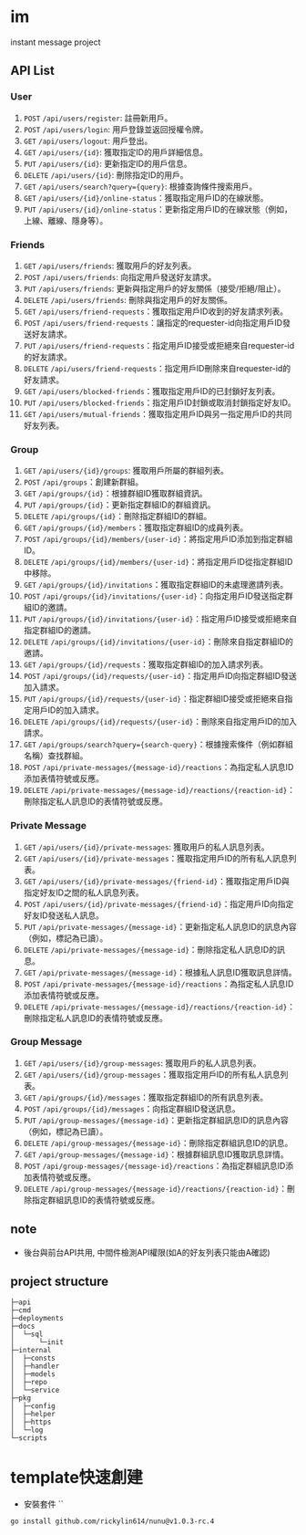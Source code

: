 # im
instant message project

## API List

### User

1. `POST` `/api/users/register`: 註冊新用戶。
1. `POST` `/api/users/login`: 用戶登錄並返回授權令牌。
1. `GET` `/api/users/logout`: 用戶登出。
1. `GET` `/api/users/{id}`: 獲取指定ID的用戶詳細信息。
1. `PUT` `/api/users/{id}`: 更新指定ID的用戶信息。
1. `DELETE` `/api/users/{id}`: 刪除指定ID的用戶。
1. `GET` `/api/users/search?query={query}`: 根據查詢條件搜索用戶。
1. `GET` `/api/users/{id}/online-status`：獲取指定用戶ID的在線狀態。
1. `PUT` `/api/users/{id}/online-status`：更新指定用戶ID的在線狀態（例如，上線、離線、隱身等）。

### Friends

1. `GET` `/api/users/friends`: 獲取用戶的好友列表。
1. `POST` `/api/users/friends`: 向指定用戶發送好友請求。
1. `PUT` `/api/users/friends`: 更新與指定用戶的好友關係（接受/拒絕/阻止）。
1. `DELETE` `/api/users/friends`: 刪除與指定用戶的好友關係。
1. `GET` `/api/users/friend-requests`：獲取指定用戶ID收到的好友請求列表。
1. `POST` `/api/users/friend-requests`：讓指定的requester-id向指定用戶ID發送好友請求。
1. `PUT` `/api/users/friend-requests`：指定用戶ID接受或拒絕來自requester-id的好友請求。
1. `DELETE` `/api/users/friend-requests`：指定用戶ID刪除來自requester-id的好友請求。
1. `GET` `/api/users/blocked-friends`：獲取指定用戶ID的已封鎖好友列表。
1. `PUT` `/api/users/blocked-friends`：指定用戶ID封鎖或取消封鎖指定好友ID。
1. `GET` `/api/users/mutual-friends`：獲取指定用戶ID與另一指定用戶ID的共同好友列表。

### Group
1. `GET` `/api/users/{id}/groups`: 獲取用戶所屬的群組列表。
1. `POST` `/api/groups`：創建新群組。
1. `GET` `/api/groups/{id}`：根據群組ID獲取群組資訊。
1. `PUT` `/api/groups/{id}`：更新指定群組ID的群組資訊。
1. `DELETE` `/api/groups/{id}`：刪除指定群組ID的群組。
1. `GET` `/api/groups/{id}/members`：獲取指定群組ID的成員列表。
1. `POST` `/api/groups/{id}/members/{user-id}`：將指定用戶ID添加到指定群組ID。
1. `DELETE` `/api/groups/{id}/members/{user-id}`：將指定用戶ID從指定群組ID中移除。
1. `GET` `/api/groups/{id}/invitations`：獲取指定群組ID的未處理邀請列表。
1. `POST` `/api/groups/{id}/invitations/{user-id}`：向指定用戶ID發送指定群組ID的邀請。
1. `PUT` `/api/groups/{id}/invitations/{user-id}`：指定用戶ID接受或拒絕來自指定群組ID的邀請。
1. `DELETE` `/api/groups/{id}/invitations/{user-id}`：刪除來自指定群組ID的邀請。
1. `GET` `/api/groups/{id}/requests`：獲取指定群組ID的加入請求列表。
1. `POST` `/api/groups/{id}/requests/{user-id}`：指定用戶ID向指定群組ID發送加入請求。
1. `PUT` `/api/groups/{id}/requests/{user-id}`：指定群組ID接受或拒絕來自指定用戶ID的加入請求。
1. `DELETE` `/api/groups/{id}/requests/{user-id}`：刪除來自指定用戶ID的加入請求。
1. `GET` `/api/groups/search?query={search-query}`：根據搜索條件（例如群組名稱）查找群組。
1. `POST` `/api/private-messages/{message-id}/reactions`：為指定私人訊息ID添加表情符號或反應。
1. `DELETE` `/api/private-messages/{message-id}/reactions/{reaction-id}`：刪除指定私人訊息ID的表情符號或反應。
### Private Message

1. `GET` `/api/users/{id}/private-messages`: 獲取用戶的私人訊息列表。
1. `GET` `/api/users/{id}/private-messages`：獲取指定用戶ID的所有私人訊息列表。
1. `GET` `/api/users/{id}/private-messages/{friend-id}`：獲取指定用戶ID與指定好友ID之間的私人訊息列表。
1. `POST` `/api/users/{id}/private-messages/{friend-id}`：指定用戶ID向指定好友ID發送私人訊息。
1. `PUT` `/api/private-messages/{message-id}`：更新指定私人訊息ID的訊息內容（例如，標記為已讀）。
1. `DELETE` `/api/private-messages/{message-id}`：刪除指定私人訊息ID的訊息。
1. `GET` `/api/private-messages/{message-id}`：根據私人訊息ID獲取訊息詳情。
1. `POST` `/api/private-messages/{message-id}/reactions`：為指定私人訊息ID添加表情符號或反應。
1. `DELETE` `/api/private-messages/{message-id}/reactions/{reaction-id}`：刪除指定私人訊息ID的表情符號或反應。

### Group Message

1. `GET` `/api/users/{id}/group-messages`: 獲取用戶的私人訊息列表。
1. `GET` `/api/users/{id}/group-messages`：獲取指定用戶ID的所有私人訊息列表。
1. `GET` `/api/groups/{id}/messages`：獲取指定群組ID的所有訊息列表。
1. `POST` `/api/groups/{id}/messages`：向指定群組ID發送訊息。
1. `PUT` `/api/group-messages/{message-id}`：更新指定群組訊息ID的訊息內容（例如，標記為已讀）。
1. `DELETE` `/api/group-messages/{message-id}`：刪除指定群組訊息ID的訊息。
1. `GET` `/api/group-messages/{message-id}`：根據群組訊息ID獲取訊息詳情。
1. `POST` `/api/group-messages/{message-id}/reactions`：為指定群組訊息ID添加表情符號或反應。
1. `DELETE` `/api/group-messages/{message-id}/reactions/{reaction-id}`：刪除指定群組訊息ID的表情符號或反應。

## note

- 後台與前台API共用, 中間件檢測API權限(如A的好友列表只能由A確認)


## project structure

```
├─api
├─cmd
├─deployments
├─docs
│  └─sql
│      └─init
├─internal
│  ├─consts
│  ├─handler
│  ├─models
│  ├─repo
│  └─service
├─pkg
│  ├─config
│  ├─helper
│  ├─https
│  └─log
└─scripts
```

# template快速創建

- 安裝套件 ``

```
go install github.com/rickylin614/nunu@v1.0.3-rc.4
```